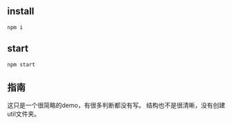 ## install

```
npm i
```

## start

```
npm start
```

## 指南

这只是一个很简略的demo，有很多判断都没有写。
结构也不是很清晰，没有创建util文件夹。












